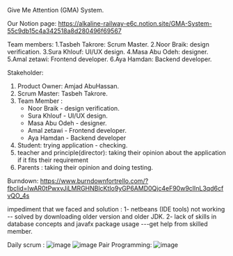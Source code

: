 Give Me Attention (GMA) System.

Our Notion page:
https://alkaline-railway-e6c.notion.site/GMA-System-55c9db15c4a342518a8d280496f69567

Team members:
1.Tasbeh Takrore: Scrum Master.
2.Noor Braik: design verification.
3.Sura Khlouf: UI/UX design.
4.Masa Abu Odeh: designer.
5.Amal zetawi: Frontend developer.
6.Aya Hamdan: Backend developer.


Stakeholder:
1. Product Owner: Amjad AbuHassan.
2. Scrum Master: Tasbeh Takrore.
3. Team Member :
    - Noor Braik - design verification.
    - Sura Khlouf - UI/UX design.
    - Masa Abu Odeh - designer.
    - Amal zetawi - Frontend developer.
    - Aya Hamdan - Backend developer
4. Student: trying application - checking.
5. teacher and principle(director): taking  their opinion about the application if it fits their requirement 
6. Parents :  taking their opinion  and  doing testing.


Burndown: https://www.burndownfortrello.com/?fbclid=IwAR0tPwxvJiLMRGHNBlcKtIo9yGP6AMD0Qjc4eF90w9clInL3qd6cfvQO_4s


impediment that we faced and solution  :
1- netbeans (IDE tools) not working -- solved by downloading older version and older JDK.
2- lack of skills in database concepts and javafx package usage ---get help from skilled member.



Daily scrum :
![image](https://user-images.githubusercontent.com/54281955/142742166-7869c893-3f3c-4b20-a79e-502de738421c.png)
![image](https://user-images.githubusercontent.com/54281955/142742185-f12ab0a2-4b52-45b0-8c04-40078f1f6a04.png)
Pair Programming:
![image](https://user-images.githubusercontent.com/54281955/142742250-c8b258b2-b498-47c4-8919-d90ad4bae4ed.png)



